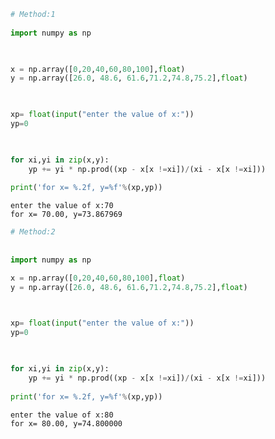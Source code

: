 ```python
# Method:1
    
import numpy as np

 

x = np.array([0,20,40,60,80,100],float)
y = np.array([26.0, 48.6, 61.6,71.2,74.8,75.2],float)

 

xp= float(input("enter the value of x:"))
yp=0

 

for xi,yi in zip(x,y):
    yp += yi * np.prod((xp - x[x !=xi])/(xi - x[x !=xi]))
    
print('for x= %.2f, y=%f'%(xp,yp))
```

    enter the value of x:70
    for x= 70.00, y=73.867969
    


```python
# Method:2
    
    
import numpy as np

x = np.array([0,20,40,60,80,100],float)
y = np.array([26.0, 48.6, 61.6,71.2,74.8,75.2],float)

 

xp= float(input("enter the value of x:"))
yp=0

 

for xi,yi in zip(x,y):
    yp += yi * np.prod((xp - x[x !=xi])/(xi - x[x !=xi]))
    
print('for x= %.2f, y=%f'%(xp,yp))
```

    enter the value of x:80
    for x= 80.00, y=74.800000
    


```python

```

